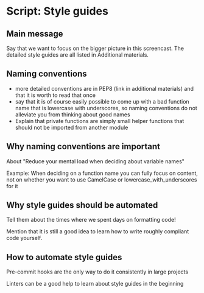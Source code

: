 # Script: Style guides

## Main message

Say that we want to focus on the bigger picture in this screencast. The detailed style
guides are all listed in Additional materials.

## Naming conventions

- more detailed conventions are in PEP8 (link in additional materials) and that it is
  worth to read that once
- say that it is of course easily possible to come up with a bad function name that is
  lowercase with underscores, so naming conventions do not alleviate you from thinking
  about good names
- Explain that private functions are simply small helper functions that should not be
  imported from another module

## Why naming conventions are important

About "Reduce your mental load when deciding about variable names"

Example: When deciding on a function name you can fully focus on content, not on whether
you want to use CamelCase or lowercase_with_underscores for it

## Why style guides should be automated

Tell them about the times where we spent days on formatting code!

Mention that it is still a good idea to learn how to write roughly compliant code
yourself.

## How to automate style guides

Pre-commit hooks are the only way to do it consistently in large projects

Linters can be a good help to learn about style guides in the beginning
